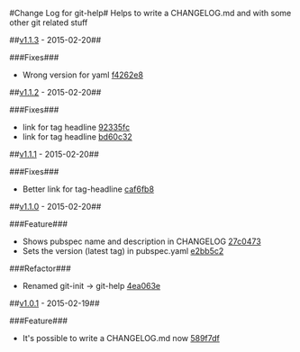 #Change Log for git-help#
Helps to write a CHANGELOG.md and with some other git related stuff

##[v1.1.3](http://github.com/mikemitterer/dart-git-help/commits/v1.1.3) - 2015-02-20##

###Fixes###
* Wrong version for yaml [f4262e8](http://github.com/mikemitterer/dart-git-help/commit/f4262e84f7b793556d379590cd462d76a11a765e)

##[v1.1.2](http://github.com/mikemitterer/dart-git-help/commits/v1.1.2) - 2015-02-20##

###Fixes###
* link for tag headline [92335fc](http://github.com/mikemitterer/dart-git-help/commit/92335fc12509a09301a765853532334ce327a475)
* link for tag headline [bd60c32](http://github.com/mikemitterer/dart-git-help/commit/bd60c326f329d2fbea4e337cba9953a3feb7bca0)

##[v1.1.1](http://github.com/mikemitterer/dart-git-help/commits/v1.1.1) - 2015-02-20##

###Fixes###
* Better link for tag-headline [caf6fb8](http://github.com/mikemitterer/dart-git-help/commit/caf6fb8ccaf2e2c3cffc365177022a3e3449ffee)

##[v1.1.0](http://github.com/mikemitterer/dart-git-help/commits/v1.1.0) - 2015-02-20##

###Feature###
* Shows pubspec name and description in CHANGELOG [27c0473](http://github.com/mikemitterer/dart-git-help/commit/27c047343bc75152d684e9d83e25dc74ae055856)
* Sets the version (latest tag) in pubspec.yaml [e2bb5c2](http://github.com/mikemitterer/dart-git-help/commit/e2bb5c25c53699523e000812ee2336eeff5c8490)

###Refactor###
* Renamed git-init -> git-help [4ea063e](http://github.com/mikemitterer/dart-git-help/commit/4ea063ea9d4abd349bcd2f02a52bd7e9db45fa32)

##[v1.0.1](http://github.com/mikemitterer/dart-git-help/commits/v1.0.1) - 2015-02-19##

###Feature###
* It's possible to write a CHANGELOG.md now [589f7df](http://github.com/mikemitterer/dart-git-help/commit/589f7df523f681df166de7526db407add803db87)
